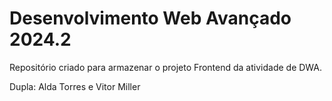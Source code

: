 # Desenvolvimento Web Avançado 2024.2

Repositório criado para armazenar o projeto Frontend da atividade de DWA.

Dupla: Alda Torres e Vitor Miller
